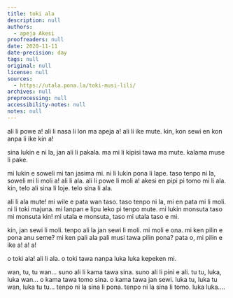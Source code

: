 ```yaml
---
title: toki ala
description: null
authors:
  - apeja Akesi
proofreaders: null
date: 2020-11-11
date-precision: day
tags: null
original: null
license: null
sources:
  - https://utala.pona.la/toki-musi-lili/
archives: null
preprocessing: null
accessibility-notes: null
notes: null
---
```


ali li powe a! ali li nasa li lon ma apeja a! ali li ike mute. kin, kon sewi en kon anpa li ike kin a!

sina lukin e ni la, jan ali li pakala. ma mi li kipisi tawa ma mute. kalama muse li pake.

mi lukin e soweli mi tan jasima mi. ni li lukin pona li lape. taso tenpo ni la, soweli mi li moli a! ali li ala. ali li powe li moli a! akesi en pipi pi tomo mi li ala. kin, telo ali sina li loje. telo sina li ala.

ali li ala mute! mi wile e pata wan taso. taso tenpo ni la, mi en pata mi li moli. ni li toki majuna. mi lanpan e lipu leko pi tenpo mute. mi lukin monsuta taso mi monsuta kin! mi utala e monsuta, taso mi utala taso e mi.

kin, jan sewi li moli. tenpo ali la jan sewi li moli. mi moli e ona. mi ken pilin e pona anu seme? mi ken pali ala pali musi tawa pilin pona? pata o, mi pilin e ike a! a! a!

o toki ala! ali li ala. o toki tawa nanpa luka luka kepeken mi.

wan, tu, tu wan… suno ali li kama tawa sina. suno ali li pini e ali. tu tu, luka, luka wan… o kama tawa tomo sina. o kama tawa jan sewi. luka tu, luka tu wan, luka tu tu… tenpo ni la sina li pona. tenpo ni la sina li tomo. luka luka….